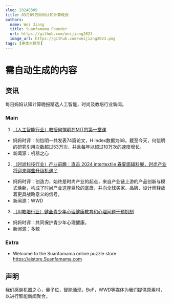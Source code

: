 ```yaml
---
slug: 20240309
title: 03月09日妈妈认知计算晚报
authors:
  name: Wei Jiang
  title: Suanfamama Founder
  url: https://github.com/weijiang2023
  image_url: https://github.com/weijiang2023.png
tags: [垂类大模型]
---
```


# 需自动生成的内容
## 资讯
每日妈妈认知计算晚报精选人工智能，时尚及教培行业新闻。

### Main

1. [（人工智能行业）教授何恺明在MIT的第一堂课](https://mp.weixin.qq.com/s/5GGzH72U8NcguXEG2lw6Eg)
* 妈妈时评：何恺明一共发表74篇论文，H Index数据为68。截至今天，何恺明的研究引用次数超过53万次，并且每年以超过10万次的速度增长。
* 新闻源：机器之心

2. [（时尚科技行业）产业前瞻｜直击 2024 intertextile 春夏面辅料展，时尚产业将迎来哪些升级机遇？](https://mp.weixin.qq.com/s/FPpCDDZW63_Wck4w4aFNBw)
* 妈妈时评：创造力，始终是时尚产业的起点，来自产业链上游的产品创新与模式焕新，构成了时尚产业这座巨轮的底盘，并向全球买家、品牌、设计师释放着更具战略意义的信号。
* 新闻源：WWD

3. [（AI教培行业）健全青少年心理健康教育和心理问题干预机制](https://mp.weixin.qq.com/s/bLm8oAiFVyO7kfLrYSF-Rg)
* 妈妈时评：共同保护青少年心理健康。
* 新闻源：多鲸

### Extra
* Welcome to the Suanfamama online puzzle store https://aistore.Suanfamama.com

## 声明

我们感谢机器之心，量子位，智能涌现，BoF，WWD等媒体为我们提供原素材，以进行智能新闻聚合。